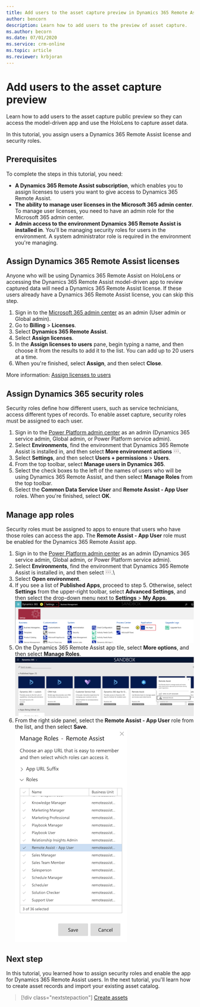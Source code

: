 ```yaml
---
title: Add users to the asset capture preview in Dynamics 365 Remote Assist
author: bencorn
description: Learn how to add users to the preview of asset capture.
ms.author: becorn
ms.date: 07/01/2020
ms.service: crm-online
ms.topic: article
ms.reviewer: krbjoran
---
```

# Add users to the asset capture preview

Learn how to add users to the asset capture public preview so they can access the model-driven app and use the HoloLens to capture asset data.

In this tutorial, you assign users a Dynamics 365 Remote Assist license and security roles.

## Prerequisites

To complete the steps in this tutorial, you need:

- **A Dynamics 365 Remote Assist subscription**, which enables you to assign licenses to users you want to give access to Dynamics 365 Remote Assist.
- **The ability to manage user licenses in the Microsoft 365 admin center**. To manage user licenses, you need to have an admin role for the Microsoft 365 admin center.
- **Admin access to the environment Dynamics 365 Remote Assist is installed in**. You'll be managing security roles for users in the environment. A system administrator role is required in the environment you're managing.

## Assign Dynamics 365 Remote Assist licenses

Anyone who will be using Dynamics 365 Remote Assist on HoloLens or accessing the Dynamics 365 Remote Assist model-driven app to review captured data will need a Dynamics 365 Remote Assist license. If these users already have a Dynamics 365 Remote Assist license, you can skip this step.

1. Sign in to the [Microsoft 365 admin center](https://admin.microsoft.com) as an admin (User admin or Global admin).
2. Go to **Billing** > **Licenses**.
3. Select **Dynamics 365 Remote Assist**.
4. Select **Assign licenses**.
5. In the **Assign licenses to users** pane, begin typing a name, and then choose it from the results to add it to the list. You can add up to 20 users at a time.
6. When you're finished, select **Assign**, and then select **Close**.

More information: [Assign licenses to users](https://docs.microsoft.com/microsoft-365/admin/manage/assign-licenses-to-users?view=o365-worldwide)

## Assign Dynamics 365 security roles

Security roles define how different users, such as service technicians, access different types of records. To enable asset capture, security roles must be assigned to each user.

1. Sign in to the [Power Platform admin center](https://admin.powerplatform.com) as an admin (Dynamics 365 service admin, Global admin, or Power Platform service admin).
2. Select **Environments**, find the environment that Dynamics 365 Remote Assist is installed in, and then select **More environment actions** !["More environment actions"](./media/ellipsis.png "More environment actions").
3. Select **Settings**, and then select **Users + permissions** > **Users**.
4. From the top toolbar, select **Manage users in Dynamics 365**.
5. Select the check boxes to the left of the names of users who will be using Dynamics 365 Remote Assist, and then select **Manage Roles** from the top toolbar.
6. Select the **Common Data Service User** and **Remote Assist - App User** roles. When you're finished, select **OK**.

## Manage app roles

Security roles must be assigned to apps to ensure that users who have those roles can access the app. The **Remote Assist - App User** role must be enabled for the Dynamics 365 Remote Assist app.

1. Sign in to the [Power Platform admin center](https://admin.powerplatform.com) as an admin (Dynamics 365 service admin, Global admin, or Power Platform service admin).
2. Select **Environments**, find the environment that Dynamics 365 Remote Assist is installed in, and then select !["More environment actions"](./media/ellipsis.png "More environment actions").\
3. Select **Open environment**.
4. If you see a list of **Published Apps**, proceed to step 5. Otherwise, select **Settings** from the upper-right toolbar, select **Advanced Settings**, and then select the drop-down menu next to **Settings** > **My Apps**.
![Screenshot of the Dynamics 365 environment.](./media/06.24-d365-settings-my-apps.png "Screenshot of the Dynamics 365 environment")
5. On the Dynamics 365 Remote Assist app tile, select **More options**, and then select **Manage Roles**.
![Screenshot of the Dynamics 365 Manage Roles for app menu.](./media/06.25-d365-settings-manage-roles.png "Screenshot of the Dynamics 365 Manage Roles for app menu")
6. From the right side panel, select the **Remote Assist - App User** role from the list, and then select **Save**.
![Screenshot of Dynamics 365 assigning app role](./media/06.26-d365-settings-manage-roles-set.png "Screenshot of Dynamics 365 assigning app role")

## Next step

In this tutorial, you learned how to assign security roles and enable the app for Dynamics 365 Remote Assist users. In the next tutorial, you'll learn how to create asset records and import your existing asset catalog.

> [!div class="nextstepaction"]
> [Create assets](./asset-capture-create-asset.md)
